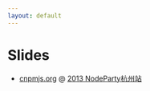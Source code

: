```yaml
---
layout: default
---
```


# Slides

* [cnpmjs.org](http://deadhorse.me/slides/cnpmjs.html) @ [2013 NodeParty杭州站](https://github.com/cnodejs/nodeparty/issues/2)
